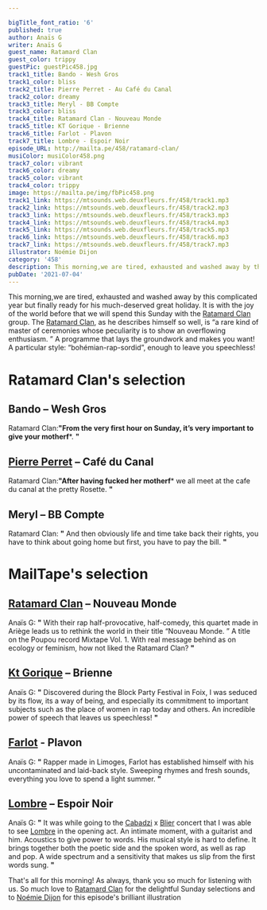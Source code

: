 ```yaml
---

bigTitle_font_ratio: '6'
published: true
author: Anaïs G
writer: Anaïs G
guest_name: Ratamard Clan
guest_color: trippy
guestPic: guestPic458.jpg
track1_title: Bando - Wesh Gros
track1_color: bliss
track2_title: Pierre Perret - Au Café du Canal
track2_color: dreamy
track3_title: Meryl - BB Compte
track3_color: bliss
track4_title: Ratamard Clan - Nouveau Monde
track5_title: KT Gorique - Brienne
track6_title: Farlot - Plavon
track7_title: Lombre - Espoir Noir
episode_URL: http://mailta.pe/458/ratamard-clan/
musiColor: musiColor458.png
track7_color: vibrant
track6_color: dreamy
track5_color: vibrant
track4_color: trippy
image: https://mailta.pe/img/fbPic458.png
track1_link: https://mtsounds.web.deuxfleurs.fr/458/track1.mp3
track2_link: https://mtsounds.web.deuxfleurs.fr/458/track2.mp3
track3_link: https://mtsounds.web.deuxfleurs.fr/458/track3.mp3
track4_link: https://mtsounds.web.deuxfleurs.fr/458/track4.mp3
track5_link: https://mtsounds.web.deuxfleurs.fr/458/track5.mp3
track6_link: https://mtsounds.web.deuxfleurs.fr/458/track6.mp3
track7_link: https://mtsounds.web.deuxfleurs.fr/458/track7.mp3
illustrator: Noémie Dijon
category: '458'
description: This morning,we are tired, exhausted and washed away by this complicated year but finally ready for his much-deserved great holiday. It is with the joy of the world before that we will spend this Sunday with the Ratamard Clan  group.
pubDate: '2021-07-04'
---
```


This morning,we are tired, exhausted and washed away by this complicated year but finally ready for his much-deserved great holiday. It is with the joy of the world before that we will spend this Sunday with the [Ratamard Clan](https://www.facebook.com/Ratamardclan/) group. 
The [Ratamard Clan](https://www.facebook.com/Ratamardclan/), as he describes himself so well, is “a rare kind of master of ceremonies whose peculiarity is to show an overflowing enthusiasm. ” A programme that lays the groundwork and makes you want! A particular style: “bohémian-rap-sordid”, enough to leave you speechless!


# Ratamard Clan's selection

## Bando – Wesh Gros
Ratamard Clan:**"**From the very first hour on Sunday, it’s very important to give your motherf*****. **"** 

## [Pierre Perret](https://fr.wikipedia.org/wiki/Pierre_Perret)  – Café du Canal
Ratamard Clan:**"**After having fucked her motherf***** we all meet at the cafe du canal at the pretty Rosette. **"** 

## Meryl  – BB Compte
Ratamard Clan: **"** And then obviously life and time take back their rights, you have to think about going home but first, you have to pay the bill. **"** 


# MailTape's selection

## [Ratamard Clan](https://www.facebook.com/Ratamardclan/) – Nouveau Monde
Anaïs G: **"** With their rap half-provocative, half-comedy, this quartet made in Ariège leads us to rethink the world in their title “Nouveau Monde. ” A title on the Poupou record Mixtape Vol. 1. With real message behind as on ecology or feminism, how not liked the Ratamard Clan? **"** 

## [Kt Gorique](https://www.facebook.com/ktgoriquecouteausuisse) – Brienne
Anaïs G: **"** Discovered during the Block Party Festival in Foix, I was seduced by its flow, its a way of being, and especially its commitment to important subjects such as the place of women in rap today and others. An incredible power of speech that leaves us speechless! **"** 

## [Farlot](https://www.facebook.com/P0LH0ES) - Plavon
Anaïs G: **"** Rapper made in Limoges, Farlot has established himself with his uncontaminated and laid-back style. Sweeping rhymes and fresh sounds, everything you love to spend a light summer. **"** 

## [Lombre](https://www.facebook.com/LombreHome/) – Espoir Noir
Anaïs G: **"** It was while going to the [Cabadzi](https://www.facebook.com/Cabadzi) x [Blier](https://fr.wikipedia.org/wiki/Bertrand_Blier) concert that I was able to see [Lombre](https://www.lombre.fr/) in the opening act. An intimate moment, with a guitarist and him. Acoustics to give power to words. His musical style is hard to define. It brings together both the poetic side and the spoken word, as well as rap and pop. A wide spectrum and a sensitivity that makes us slip from the first words sung. **"**  

 That's all for this morning! As always, thank you so much for listening with us. So much love to [Ratamard Clan](https://www.facebook.com/Ratamardclan/) for the delightful Sunday selections and to [Noémie Dijon](https://noemiedijon.tumblr.com/tagged/illustration) for this episode's brilliant illustration 
